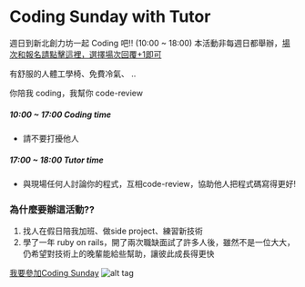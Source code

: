 # Coding Sunday with Tutor
週日到新北創力坊一起 Coding 吧!! (10:00 ~ 18:00)
本活動非每週日都舉辦，[場次和報名請點擊這裡，選擇場次回覆+1即可](https://github.com/amazing-tutor/CodingSunday/issues)

有舒服的人體工學椅、免費冷氣、 .. 

你陪我 coding，我幫你 code-review

##### 10:00 ~ 17:00 Coding time
* 請不要打擾他人

##### 17:00 ~ 18:00 Tutor time
* 與現場任何人討論你的程式，互相code-review，協助他人把程式碼寫得更好!

### 為什麼要辦這活動??
1. 找人在假日陪我加班、做side project、練習新技術
2. 學了一年 ruby on rails，開了兩次職缺面試了許多人後，雖然不是一位大大，仍希望對技術上的晚輩能給些幫助，讓彼此成長得更快

[我要參加Coding Sunday](https://github.com/amazing-tutor/CodingSunday/issues)
![alt tag](https://github.com/amazing-tutor/CodingSunday/blob/master/CodingSunday.jpg)
